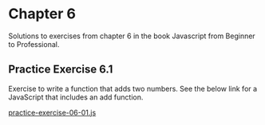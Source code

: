 # Chapter 6

Solutions to exercises from chapter 6 in the book Javascript from Beginner to Professional.

## Practice Exercise 6.1

Exercise to write a function that adds two numbers. See the below link for a JavaScript that includes an add function.

[practice-exercise-06-01.js](practice-exercise-06-01/practice-exercise-06-01.js)
